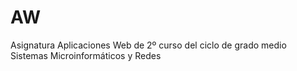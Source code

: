 # AW
Asignatura Aplicaciones Web de 2º curso del ciclo de grado medio Sistemas Microinformáticos y Redes
